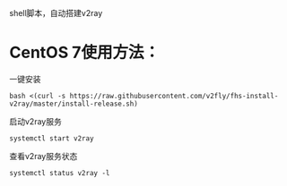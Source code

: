 shell脚本，自动搭建v2ray

# CentOS 7使用方法：
一键安装 
``` Linux Commands
bash <(curl -s https://raw.githubusercontent.com/v2fly/fhs-install-v2ray/master/install-release.sh) 
```

启动v2ray服务 
``` Linux Commands
systemctl start v2ray
```

查看v2ray服务状态 
``` Linux Commands
systemctl status v2ray -l
```
